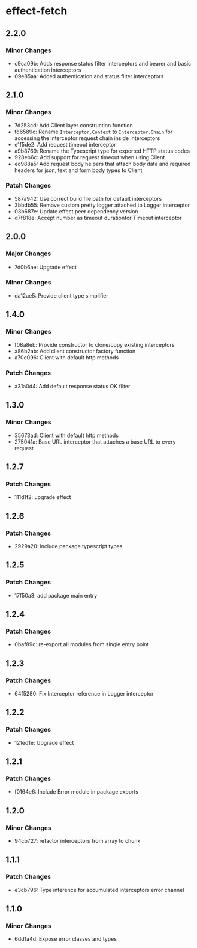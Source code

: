 # effect-fetch

## 2.2.0

### Minor Changes

- c9ca09b: Adds response status filter interceptors and bearer and basic authentication interceptors
- 09e85aa: Added authentication and status filter interceptors

## 2.1.0

### Minor Changes

- 7d253cd: Add Client layer construction function
- fd6589c: Rename `Interceptor.Context` to `Interceptor.Chain` for accessing the interceptor request chain inside interceptors
- e1f5de2: Add request timeout interceptor
- a9b8769: Rename the Typescript type for exported HTTP status codes
- 928eb6c: Add support for request timeout when using Client
- ec988a5: Add request body helpers that attach body data and required headers for json, text and form body types to Client

### Patch Changes

- 587a942: Use correct build file path for default interceptors
- 3bbdb55: Remove custom pretty logger attached to Logger interceptor
- 03b687e: Update effect peer dependency version
- d7f818e: Accept number as timeout durationfor Timeout interceptor

## 2.0.0

### Major Changes

- 7d0b6ae: Upgrade effect

### Minor Changes

- da12ae5: Provide client type simplifier

## 1.4.0

### Minor Changes

- f08a8eb: Provide constructor to clone/copy existing interceptors
- a86b2ab: Add client constructor factory function
- a70e096: Client with default http methods

### Patch Changes

- a31a0d4: Add default response status OK filter

## 1.3.0

### Minor Changes

- 35673ad: Client with default http methods
- 275041a: Base URL interceptor that attaches a base URL to every request

## 1.2.7

### Patch Changes

- 111d1f2: upgrade effect

## 1.2.6

### Patch Changes

- 2929a20: include package typescript types

## 1.2.5

### Patch Changes

- 17f50a3: add package main entry

## 1.2.4

### Patch Changes

- 0baf89c: re-export all modules from single entry point

## 1.2.3

### Patch Changes

- 64f5280: Fix Interceptor reference in Logger interceptor

## 1.2.2

### Patch Changes

- 121ed1e: Upgrade effect

## 1.2.1

### Patch Changes

- f0164e6: Include Error module in package exports

## 1.2.0

### Minor Changes

- 94cb727: refactor interceptors from array to chunk

## 1.1.1

### Patch Changes

- e3cb796: Type inference for accumulated interceptors error channel

## 1.1.0

### Minor Changes

- 6dd1a4d: Expose error classes and types
